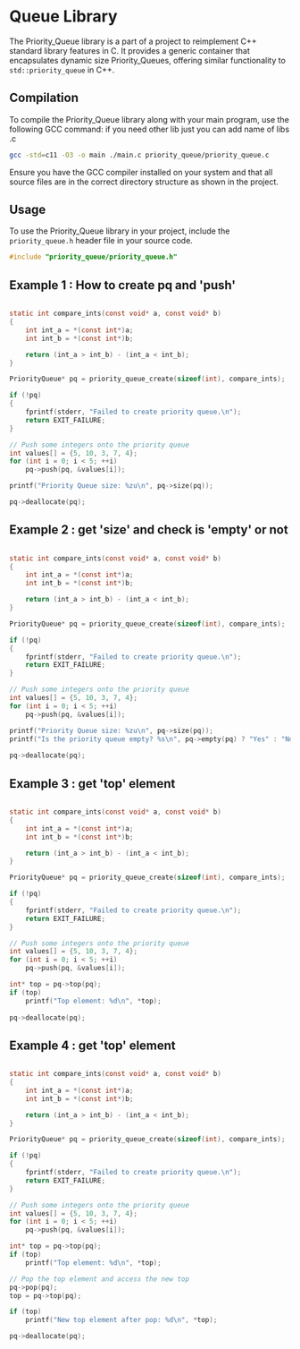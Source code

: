
# Queue Library

The Priority_Queue library is a part of a project to reimplement C++ standard library features in C. It provides a generic container that encapsulates dynamic size Priority_Queues, offering similar functionality to `std::priority_queue` in C++.

## Compilation

To compile the Priority_Queue library along with your main program, use the following GCC command:
if you need other lib just you can add name of libs .c 

```bash
gcc -std=c11 -O3 -o main ./main.c priority_queue/priority_queue.c
```

Ensure you have the GCC compiler installed on your system and that all source files are in the correct directory structure as shown in the project.

## Usage

To use the Priority_Queue library in your project, include the `priority_queue.h` header file in your source code.

```c
#include "priority_queue/priority_queue.h"
```


## Example 1 : How to create pq and 'push'

```c

static int compare_ints(const void* a, const void* b) 
{
    int int_a = *(const int*)a;
    int int_b = *(const int*)b;

    return (int_a > int_b) - (int_a < int_b);
}

PriorityQueue* pq = priority_queue_create(sizeof(int), compare_ints);

if (!pq) 
{
    fprintf(stderr, "Failed to create priority queue.\n");
    return EXIT_FAILURE;
}

// Push some integers onto the priority queue
int values[] = {5, 10, 3, 7, 4};
for (int i = 0; i < 5; ++i) 
    pq->push(pq, &values[i]);

printf("Priority Queue size: %zu\n", pq->size(pq));

pq->deallocate(pq);

```


## Example 2 : get 'size' and check is 'empty' or not 

```c

static int compare_ints(const void* a, const void* b) 
{
    int int_a = *(const int*)a;
    int int_b = *(const int*)b;

    return (int_a > int_b) - (int_a < int_b);
}

PriorityQueue* pq = priority_queue_create(sizeof(int), compare_ints);

if (!pq) 
{
    fprintf(stderr, "Failed to create priority queue.\n");
    return EXIT_FAILURE;
}

// Push some integers onto the priority queue
int values[] = {5, 10, 3, 7, 4};
for (int i = 0; i < 5; ++i) 
    pq->push(pq, &values[i]);

printf("Priority Queue size: %zu\n", pq->size(pq));
printf("Is the priority queue empty? %s\n", pq->empty(pq) ? "Yes" : "No");
   
pq->deallocate(pq);

```


## Example 3 : get 'top' element

```c

static int compare_ints(const void* a, const void* b) 
{
    int int_a = *(const int*)a;
    int int_b = *(const int*)b;

    return (int_a > int_b) - (int_a < int_b);
}

PriorityQueue* pq = priority_queue_create(sizeof(int), compare_ints);

if (!pq) 
{
    fprintf(stderr, "Failed to create priority queue.\n");
    return EXIT_FAILURE;
}

// Push some integers onto the priority queue
int values[] = {5, 10, 3, 7, 4};
for (int i = 0; i < 5; ++i) 
    pq->push(pq, &values[i]);

int* top = pq->top(pq);
if (top) 
    printf("Top element: %d\n", *top);
   
pq->deallocate(pq);

```

## Example 4 : get 'top' element

```c

static int compare_ints(const void* a, const void* b) 
{
    int int_a = *(const int*)a;
    int int_b = *(const int*)b;

    return (int_a > int_b) - (int_a < int_b);
}

PriorityQueue* pq = priority_queue_create(sizeof(int), compare_ints);

if (!pq) 
{
    fprintf(stderr, "Failed to create priority queue.\n");
    return EXIT_FAILURE;
}

// Push some integers onto the priority queue
int values[] = {5, 10, 3, 7, 4};
for (int i = 0; i < 5; ++i) 
    pq->push(pq, &values[i]);

int* top = pq->top(pq);
if (top) 
    printf("Top element: %d\n", *top);

// Pop the top element and access the new top
pq->pop(pq);
top = pq->top(pq);

if (top) 
    printf("New top element after pop: %d\n", *top);

pq->deallocate(pq);

```
